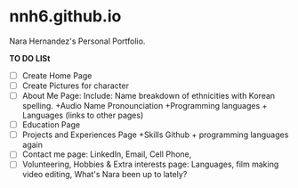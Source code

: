 # nnh6.github.io
Nara Hernandez's Personal Portfolio.

**TO DO LISt**
- [ ] Create Home Page
- [ ] Create Pictures for character
- [ ] About Me Page: Include: Name breakdown of ethnicities with Korean spelling. +Audio Name Pronounciation  +Programming languages + Languages (links to other pages)
- [ ] Education Page
- [ ] Projects and Experiences Page +Skills  Github + programming languages again
- [ ] Contact me page: LinkedIn, Email, Cell Phone,
- [ ] Volunteering, Hobbies & Extra interests page: Languages, film making video editing, What's Nara been up to lately?
